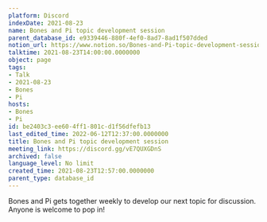 ```yaml
---
platform: Discord
indexDate: 2021-08-23
name: Bones and Pi topic development session
parent_database_id: e9339446-880f-4ef0-8ad7-8ad1f507dded
notion_url: https://www.notion.so/Bones-and-Pi-topic-development-session-be2403c3ee604ff1801cd1f56dfefb13
talktime: 2021-08-23T14:00:00.0000000
object: page
tags:
- Talk
- 2021-08-23
- Bones
- Pi
hosts:
- Bones
- Pi
id: be2403c3-ee60-4ff1-801c-d1f56dfefb13
last_edited_time: 2022-06-12T12:37:00.0000000
title: Bones and Pi topic development session
meeting_link: https://discord.gg/vE7QUXGDnS
archived: false
language_level: No limit
created_time: 2021-08-23T12:57:00.0000000
parent_type: database_id
---
```


Bones and Pi gets together weekly to develop our next topic for discussion.
Anyone is welcome to pop in!










